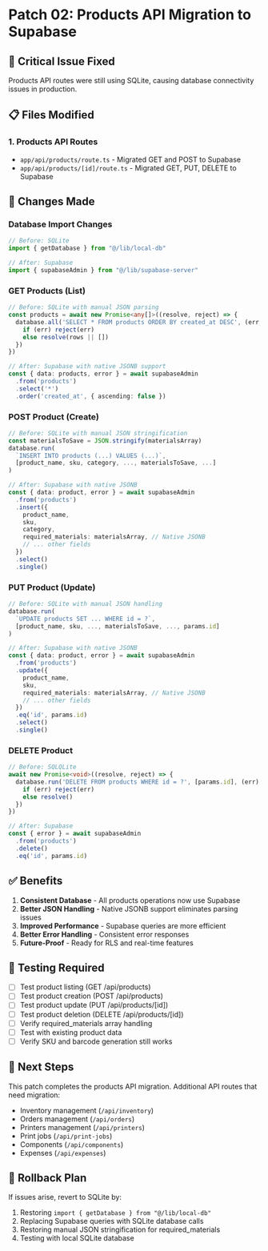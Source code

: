 # Patch 02: Products API Migration to Supabase

## 🚨 **Critical Issue Fixed**
Products API routes were still using SQLite, causing database connectivity issues in production.

## 📋 **Files Modified**

### 1. **Products API Routes**
- `app/api/products/route.ts` - Migrated GET and POST to Supabase
- `app/api/products/[id]/route.ts` - Migrated GET, PUT, DELETE to Supabase

## 🔧 **Changes Made**

### **Database Import Changes**
```typescript
// Before: SQLite
import { getDatabase } from "@/lib/local-db"

// After: Supabase
import { supabaseAdmin } from "@/lib/supabase-server"
```

### **GET Products (List)**
```typescript
// Before: SQLite with manual JSON parsing
const products = await new Promise<any[]>((resolve, reject) => {
  database.all('SELECT * FROM products ORDER BY created_at DESC', (err, rows) => {
    if (err) reject(err)
    else resolve(rows || [])
  })
})

// After: Supabase with native JSONB support
const { data: products, error } = await supabaseAdmin
  .from('products')
  .select('*')
  .order('created_at', { ascending: false })
```

### **POST Product (Create)**
```typescript
// Before: SQLite with manual JSON stringification
const materialsToSave = JSON.stringify(materialsArray)
database.run(
  `INSERT INTO products (...) VALUES (...)`,
  [product_name, sku, category, ..., materialsToSave, ...]
)

// After: Supabase with native JSONB
const { data: product, error } = await supabaseAdmin
  .from('products')
  .insert({
    product_name,
    sku,
    category,
    required_materials: materialsArray, // Native JSONB
    // ... other fields
  })
  .select()
  .single()
```

### **PUT Product (Update)**
```typescript
// Before: SQLite with manual JSON handling
database.run(
  `UPDATE products SET ... WHERE id = ?`,
  [product_name, sku, ..., materialsToSave, ..., params.id]
)

// After: Supabase with native JSONB
const { data: product, error } = await supabaseAdmin
  .from('products')
  .update({
    product_name,
    sku,
    required_materials: materialsArray, // Native JSONB
    // ... other fields
  })
  .eq('id', params.id)
  .select()
  .single()
```

### **DELETE Product**
```typescript
// Before: SQLQLite
await new Promise<void>((resolve, reject) => {
  database.run('DELETE FROM products WHERE id = ?', [params.id], (err) => {
    if (err) reject(err)
    else resolve()
  })
})

// After: Supabase
const { error } = await supabaseAdmin
  .from('products')
  .delete()
  .eq('id', params.id)
```

## ✅ **Benefits**
1. **Consistent Database** - All products operations now use Supabase
2. **Better JSON Handling** - Native JSONB support eliminates parsing issues
3. **Improved Performance** - Supabase queries are more efficient
4. **Better Error Handling** - Consistent error responses
5. **Future-Proof** - Ready for RLS and real-time features

## 🧪 **Testing Required**
- [ ] Test product listing (GET /api/products)
- [ ] Test product creation (POST /api/products)
- [ ] Test product update (PUT /api/products/[id])
- [ ] Test product deletion (DELETE /api/products/[id])
- [ ] Verify required_materials array handling
- [ ] Test with existing product data
- [ ] Verify SKU and barcode generation still works

## 📝 **Next Steps**
This patch completes the products API migration. Additional API routes that need migration:
- Inventory management (`/api/inventory`)
- Orders management (`/api/orders`)
- Printers management (`/api/printers`)
- Print jobs (`/api/print-jobs`)
- Components (`/api/components`)
- Expenses (`/api/expenses`)

## 🔄 **Rollback Plan**
If issues arise, revert to SQLite by:
1. Restoring `import { getDatabase } from "@/lib/local-db"`
2. Replacing Supabase queries with SQLite database calls
3. Restoring manual JSON stringification for required_materials
4. Testing with local SQLite database
